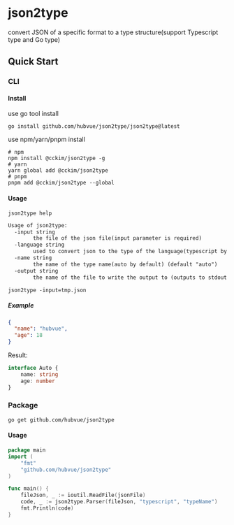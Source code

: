 # json2type
convert JSON of a specific format to a type structure(support Typescript type and Go type)


## Quick Start

### CLI

#### Install

use go tool install

```shell
go install github.com/hubvue/json2type/json2type@latest
```

use npm/yarn/pnpm install
```shell
# npm
npm install @cckim/json2type -g
# yarn
yarn global add @cckim/json2type
# pnpm
pnpm add @cckim/json2type --global
```
#### Usage

```shell
json2type help
```

```txt
Usage of json2type:
  -input string
    	the file of the json file(input parameter is required)
  -language string
    	used to convert json to the type of the language(typescript by default) (default "typescript")
  -name string
    	the name of the type name(auto by default) (default "auto")
  -output string
    	the name of the file to write the output to (outputs to stdout by default)
```

```shell
json2type -input=tmp.json
```

##### Example
```json
{
  "name": "hubvue",
  "age": 18
}
```
Result:
```ts
interface Auto {
    name: string
    age: number
}
```

### Package

```shell
go get github.com/hubvue/json2type
```
#### Usage

```go
package main
import (
	"fmt"
	"github.com/hubvue/json2type"
)

func main() {
	fileJson, _ := ioutil.ReadFile(jsonFile)
	code, _ := json2type.Parser(fileJson, "typescript", "typeName")
	fmt.Println(code)
}
```




